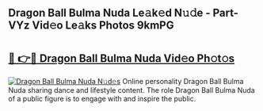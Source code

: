 ## Dragon Ball Bulma Nuda Le𝚊k𝚎d N𝚞𝚍e - Part-VYz Vid𝚎o Le𝚊ks Photos 9kmPG

# <h2><a href="http://fbexog.evod.top/?m=Dragon+Ball+Bulma+Nuda">🔗 👉🔴 Dragon Ball Bulma Nuda Vid𝚎o Ph𝚘t𝚘s</a></h2>

[![Dragon Ball Bulma Nuda N𝚞d𝚎s](https://i.imgur.com/8V9OHl7.gif)](http://fbexog.evod.top/?m=Dragon+Ball+Bulma+Nuda)
Online personality Dragon Ball Bulma Nuda sharing dance and lifestyle content. The role Dragon Ball Bulma Nuda of a public figure is to engage with and inspire the public. 
